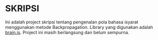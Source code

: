 # SKRIPSI

Ini adalah project skripsi tentang pengenalan pola bahasa isyarat menggunakan metode Backpropagation. Library yang digunakan adalah [brain.js](https://github.com/BrainJS/brain.js). Project ini masih berlangsung dan belum sempurna.
